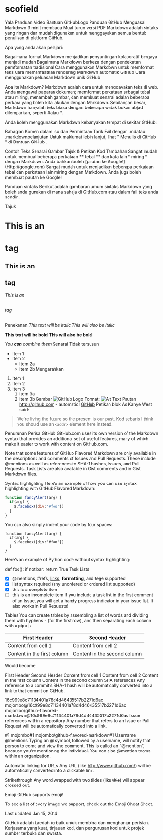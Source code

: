 # scofield
Yala 
Panduan Video Bantuan GitHubLogo Panduan GitHub
Menguasai Markdown
 3 minit membaca  Muat turun versi PDF
Markdown adalah sintaks yang ringan dan mudah digunakan untuk menggayakan semua bentuk penulisan di platform GitHub.

Apa yang anda akan pelajari:

Bagaimana format Markdown menjadikan penyuntingan kolaboratif bergaya menjadi mudah
Bagaimana Markdown berbeza dengan pendekatan pemformatan tradisional
Cara menggunakan Markdown untuk memformat teks
Cara memanfaatkan rendering Markdown automatik GitHub
Cara menggunakan peluasan Markdown unik GitHub

Apa itu Markdown?
Markdown adalah cara untuk menggayakan teks di web. Anda mengawal paparan dokumen; memformat perkataan sebagai tebal atau miring, menambah gambar, dan membuat senarai adalah beberapa perkara yang boleh kita lakukan dengan Markdown. Sebilangan besar, Markdown hanyalah teks biasa dengan beberapa watak bukan abjad dilemparkan, seperti #atau *.

Anda boleh menggunakan Markdown kebanyakan tempat di sekitar GitHub:

Bahagian
Komen dalam Isu dan Permintaan Tarik
Fail dengan .mdatau .markdownpelanjutan
Untuk maklumat lebih lanjut, lihat " Menulis di GitHub " di Bantuan GitHub .


Contoh
Teks Senarai Gambar Tajuk & Petikan Kod Tambahan
Sangat mudah untuk membuat beberapa perkataan ** tebal ** dan kata lain * miring * dengan Markdown. Anda bahkan boleh [pautan ke Google!] (Http://google.com)
Sangat mudah untuk menjadikan beberapa perkataan tebal dan perkataan lain miring dengan Markdown. Anda juga boleh membuat pautan ke Google!

Panduan sintaks
Berikut adalah gambaran umum sintaks Markdown yang boleh anda gunakan di mana sahaja di GitHub.com atau dalam fail teks anda sendiri.

Tajuk
# This is an <h1> tag
## This is an <h2> tag
###### This is an <h6> tag
Penekanan
*This text will be italic*
_This will also be italic_

**This text will be bold**
__This will also be bold__

_You **can** combine them_
Senarai
Tidak tersusun
* Item 1
* Item 2
  * Item 2a
  * Item 2b
Mengarahkan
1. Item 1
1. Item 2
1. Item 3
   1. Item 3a
   1. Item 3b
Gambar
![GitHub Logo](/images/logo.png)
Format: ![Alt Text](url)
Pautan
http://github.com - automatic!
[GitHub](http://github.com)
Petikan blok
As Kanye West said:

> We're living the future so
> the present is our past.
Kod sebaris
I think you should use an
`<addr>` element here instead.

Penurunan Perisa GitHub
GitHub.com uses its own version of the Markdown syntax that provides an additional set of useful features, many of which make it easier to work with content on GitHub.com.

Note that some features of GitHub Flavored Markdown are only available in the descriptions and comments of Issues and Pull Requests. These include @mentions as well as references to SHA-1 hashes, Issues, and Pull Requests. Task Lists are also available in Gist comments and in Gist Markdown files.

Syntax highlighting
Here’s an example of how you can use syntax highlighting with GitHub Flavored Markdown:

```javascript
function fancyAlert(arg) {
  if(arg) {
    $.facebox({div:'#foo'})
  }
}
```
You can also simply indent your code by four spaces:

    function fancyAlert(arg) {
      if(arg) {
        $.facebox({div:'#foo'})
      }
    }
Here’s an example of Python code without syntax highlighting:

def foo():
    if not bar:
        return True
Task Lists
- [x] @mentions, #refs, [links](), **formatting**, and <del>tags</del> supported
- [x] list syntax required (any unordered or ordered list supported)
- [x] this is a complete item
- [ ] this is an incomplete item
If you include a task list in the first comment of an Issue, you will get a handy progress indicator in your issue list. It also works in Pull Requests!

Tables
You can create tables by assembling a list of words and dividing them with hyphens - (for the first row), and then separating each column with a pipe |:

First Header | Second Header
------------ | -------------
Content from cell 1 | Content from cell 2
Content in the first column | Content in the second column
Would become:

First Header	Second Header
Content from cell 1	Content from cell 2
Content in the first column	Content in the second column
SHA references
Any reference to a commit’s SHA-1 hash will be automatically converted into a link to that commit on GitHub.

16c999e8c71134401a78d4d46435517b2271d6ac
mojombo@16c999e8c71134401a78d4d46435517b2271d6ac
mojombo/github-flavored-markdown@16c999e8c71134401a78d4d46435517b2271d6ac
Issue references within a repository
Any number that refers to an Issue or Pull Request will be automatically converted into a link.

#1
mojombo#1
mojombo/github-flavored-markdown#1
Username @mentions
Typing an @ symbol, followed by a username, will notify that person to come and view the comment. This is called an “@mention”, because you’re mentioning the individual. You can also @mention teams within an organization.

Automatic linking for URLs
Any URL (like http://www.github.com/) will be automatically converted into a clickable link.

Strikethrough
Any word wrapped with two tildes (like ~~this~~) will appear crossed out.

Emoji
GitHub supports emoji!

To see a list of every image we support, check out the Emoji Cheat Sheet.

Last updated Jan 15, 2014

GitHub adalah kaedah terbaik untuk membina dan menghantar perisian.
Kerjasama yang kuat, tinjauan kod, dan pengurusan kod untuk projek sumber terbuka dan swasta.
